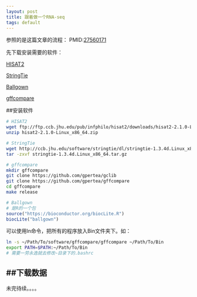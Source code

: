 ```yaml
---
layout: post
title: 跟着做一个RNA-seq
tags: default
---
```


参照的是这篇文章的流程：
PMID:[27560171](https://www.ncbi.nlm.nih.gov/pubmed/27560171)

先下载安装需要的软件：

[HISAT2](http://ccb.jhu.edu/software/hisat2/index.shtml)

[StringTie](http://ccb.jhu.edu/software/stringtie/index.shtml?t=manual)

[Ballgown](http://www.bioconductor.org/packages/release/bioc/html/ballgown.html)

[gffcompare](https://github.com/gpertea/gffcompare)

##安装软件
```sh
# HISAT2
wget ftp://ftp.ccb.jhu.edu/pub/infphilo/hisat2/downloads/hisat2-2.1.0-Linux_x86_64.zip
unzip hisat2-2.1.0-Linux_x86_64.zip

# StringTie
wget http://ccb.jhu.edu/software/stringtie/dl/stringtie-1.3.4d.Linux_x86_64.tar.gz
tar -zxvf stringtie-1.3.4d.Linux_x86_64.tar.gz

# gffcompare
mkdir gffcompare
git clone https://github.com/gpertea/gclib
git clone https://github.com/gpertea/gffcompare
cd gffcompare
make release
```
```R
# Ballgown
# 是R的一个包
source("https://bioconductor.org/biocLite.R")
biocLite("ballgown")
```
可以使用ln命令，把所有的程序放入Bin文件夹下。如：
```sh
ln -s ~/Path/To/software/gffcompare/gffcompare ~/Path/To/Bin
export PATH=$PATH:~/Path/To/Bin
# 需要一劳永逸就去修改~目录下的.bashrc
```

##下载数据
-------------------------------------------
未完待续。。。。









[T_T]:离职倒计时啦